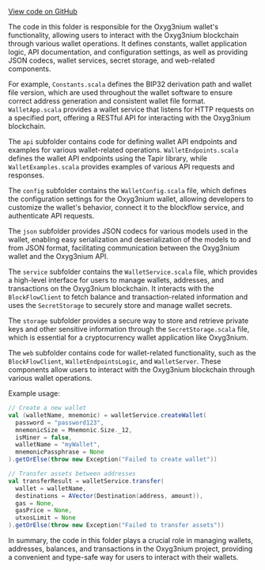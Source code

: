 [View code on GitHub](https://github.com/oxyg3nium/oxyg3nium/.autodoc/docs/json/wallet/src/main/scala/org/oxyg3nium/wallet)

The code in this folder is responsible for the Oxyg3nium wallet's functionality, allowing users to interact with the Oxyg3nium blockchain through various wallet operations. It defines constants, wallet application logic, API documentation, and configuration settings, as well as providing JSON codecs, wallet services, secret storage, and web-related components.

For example, `Constants.scala` defines the BIP32 derivation path and wallet file version, which are used throughout the wallet software to ensure correct address generation and consistent wallet file format. `WalletApp.scala` provides a wallet service that listens for HTTP requests on a specified port, offering a RESTful API for interacting with the Oxyg3nium blockchain.

The `api` subfolder contains code for defining wallet API endpoints and examples for various wallet-related operations. `WalletEndpoints.scala` defines the wallet API endpoints using the Tapir library, while `WalletExamples.scala` provides examples of various API requests and responses.

The `config` subfolder contains the `WalletConfig.scala` file, which defines the configuration settings for the Oxyg3nium wallet, allowing developers to customize the wallet's behavior, connect it to the blockflow service, and authenticate API requests.

The `json` subfolder provides JSON codecs for various models used in the wallet, enabling easy serialization and deserialization of the models to and from JSON format, facilitating communication between the Oxyg3nium wallet and the Oxyg3nium API.

The `service` subfolder contains the `WalletService.scala` file, which provides a high-level interface for users to manage wallets, addresses, and transactions on the Oxyg3nium blockchain. It interacts with the `BlockFlowClient` to fetch balance and transaction-related information and uses the `SecretStorage` to securely store and manage wallet secrets.

The `storage` subfolder provides a secure way to store and retrieve private keys and other sensitive information through the `SecretStorage.scala` file, which is essential for a cryptocurrency wallet application like Oxyg3nium.

The `web` subfolder contains code for wallet-related functionality, such as the `BlockFlowClient`, `WalletEndpointsLogic`, and `WalletServer`. These components allow users to interact with the Oxyg3nium blockchain through various wallet operations.

Example usage:

```scala
// Create a new wallet
val (walletName, mnemonic) = walletService.createWallet(
  password = "password123",
  mnemonicSize = Mnemonic.Size._12,
  isMiner = false,
  walletName = "myWallet",
  mnemonicPassphrase = None
).getOrElse(throw new Exception("Failed to create wallet"))

// Transfer assets between addresses
val transferResult = walletService.transfer(
  wallet = walletName,
  destinations = AVector(Destination(address, amount)),
  gas = None,
  gasPrice = None,
  utxosLimit = None
).getOrElse(throw new Exception("Failed to transfer assets"))
```

In summary, the code in this folder plays a crucial role in managing wallets, addresses, balances, and transactions in the Oxyg3nium project, providing a convenient and type-safe way for users to interact with their wallets.

